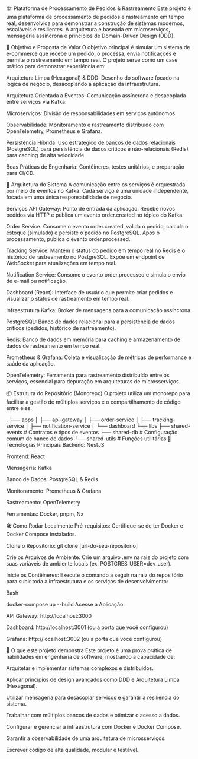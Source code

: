 🏗️ Plataforma de Processamento de Pedidos & Rastreamento
Este projeto é uma plataforma de processamento de pedidos e rastreamento em tempo real, desenvolvida para demonstrar a construção de sistemas modernos, escaláveis e resilientes. A arquitetura é baseada em microserviços, mensageria assíncrona e princípios de Domain-Driven Design (DDD).

🎯 Objetivo e Proposta de Valor
O objetivo principal é simular um sistema de e-commerce que recebe um pedido, o processa, envia notificações e permite o rastreamento em tempo real. O projeto serve como um case prático para demonstrar experiência em:

Arquitetura Limpa (Hexagonal) & DDD: Desenho do software focado na lógica de negócio, desacoplando a aplicação da infraestrutura.

Arquitetura Orientada a Eventos: Comunicação assíncrona e desacoplada entre serviços via Kafka.

Microserviços: Divisão de responsabilidades em serviços autônomos.

Observabilidade: Monitoramento e rastreamento distribuído com OpenTelemetry, Prometheus e Grafana.

Persistência Híbrida: Uso estratégico de bancos de dados relacionais (PostgreSQL) para persistência de dados críticos e não-relacionais (Redis) para caching de alta velocidade.

Boas Práticas de Engenharia: Contêineres, testes unitários, e preparação para CI/CD.

🧩 Arquitetura do Sistema
A comunicação entre os serviços é orquestrada por meio de eventos no Kafka. Cada serviço é uma unidade independente, focada em uma única responsabilidade de negócio.

Serviços
API Gateway: Ponto de entrada da aplicação. Recebe novos pedidos via HTTP e publica um evento order.created no tópico do Kafka.

Order Service: Consome o evento order.created, valida o pedido, calcula o estoque (simulado) e persiste o pedido no PostgreSQL. Após o processamento, publica o evento order.processed.

Tracking Service: Mantém o status do pedido em tempo real no Redis e o histórico de rastreamento no PostgreSQL. Expõe um endpoint de WebSocket para atualizações em tempo real.

Notification Service: Consome o evento order.processed e simula o envio de e-mail ou notificação.

Dashboard (React): Interface de usuário que permite criar pedidos e visualizar o status de rastreamento em tempo real.

Infraestrutura
Kafka: Broker de mensagens para a comunicação assíncrona.

PostgreSQL: Banco de dados relacional para a persistência de dados críticos (pedidos, histórico de rastreamento).

Redis: Banco de dados em memória para caching e armazenamento de dados de rastreamento em tempo real.

Prometheus & Grafana: Coleta e visualização de métricas de performance e saúde da aplicação.

OpenTelemetry: Ferramenta para rastreamento distribuído entre os serviços, essencial para depuração em arquiteturas de microsserviços.

📦 Estrutura do Repositório (Monorepo)
O projeto utiliza um monorepo para facilitar a gestão de múltiplos serviços e o compartilhamento de código entre eles.

.
├── apps
│ ├── api-gateway
│ ├── order-service
│ ├── tracking-service
│ ├── notification-service
│ └── dashboard
└── libs
├── shared-events # Contratos e tipos de eventos
├── shared-db # Configuração comum de banco de dados
└── shared-utils # Funções utilitárias
🚀 Tecnologias Principais
Backend: NestJS

Frontend: React

Mensageria: Kafka

Banco de Dados: PostgreSQL & Redis

Monitoramento: Prometheus & Grafana

Rastreamento: OpenTelemetry

Ferramentas: Docker, pnpm, Nx

🛠️ Como Rodar Localmente
Pré-requisitos: Certifique-se de ter Docker e Docker Compose instalados.

Clone o Repositório: git clone [url-do-seu-repositorio]

Crie os Arquivos de Ambiente: Crie um arquivo .env na raiz do projeto com suas variáveis de ambiente locais (ex: POSTGRES_USER=dev_user).

Inicie os Contêineres: Execute o comando a seguir na raiz do repositório para subir toda a infraestrutura e os serviços de desenvolvimento:

Bash

docker-compose up --build
Acesse a Aplicação:

API Gateway: http://localhost:3000

Dashboard: http://localhost:3001 (ou a porta que você configurou)

Grafana: http://localhost:3002 (ou a porta que você configurou)

📌 O que este projeto demonstra
Este projeto é uma prova prática de habilidades em engenharia de software, mostrando a capacidade de:

Arquitetar e implementar sistemas complexos e distribuídos.

Aplicar princípios de design avançados como DDD e Arquitetura Limpa (Hexagonal).

Utilizar mensageria para desacoplar serviços e garantir a resiliência do sistema.

Trabalhar com múltiplos bancos de dados e otimizar o acesso a dados.

Configurar e gerenciar a infraestrutura com Docker e Docker Compose.

Garantir a observabilidade de uma arquitetura de microsserviços.

Escrever código de alta qualidade, modular e testável.
